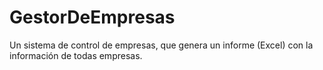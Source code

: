 # GestorDeEmpresas
Un sistema de control de empresas, que genera un informe (Excel) con la información de todas empresas.
